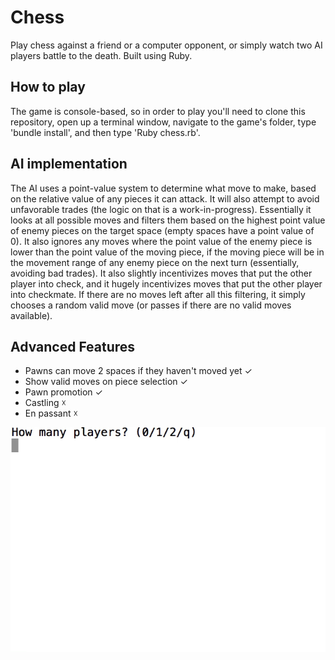 # Chess

Play chess against a friend or a computer opponent, or simply watch two AI players battle to the death. Built using Ruby.

## How to play

The game is console-based, so in order to play you'll need to clone this repository, open up a terminal window, navigate to the game's folder, type 'bundle install', and then type 'Ruby chess.rb'.

## AI implementation

The AI uses a point-value system to determine what move to make, based on the relative value of any pieces it can attack. It will also attempt to avoid unfavorable trades (the logic on that is a work-in-progress). Essentially it looks at all possible moves and filters them based on the highest point value of enemy pieces on the target space (empty spaces have a point value of 0). It also ignores any moves where the point value of the enemy piece is lower than the point value of the moving piece, if the moving piece will be in the movement range of any enemy piece on the next turn (essentially, avoiding bad trades). It also slightly incentivizes moves that put the other player into check, and it hugely incentivizes moves that put the other player into checkmate. If there are no moves left after all this filtering, it simply chooses a random valid move (or passes if there are no valid moves available).

## Advanced Features

* Pawns can move 2 spaces if they haven't moved yet ✓
* Show valid moves on piece selection ✓
* Pawn promotion ✓
* Castling ☓
* En passant ☓

![Chess Gameplay](/screenshots/chess.gif)
